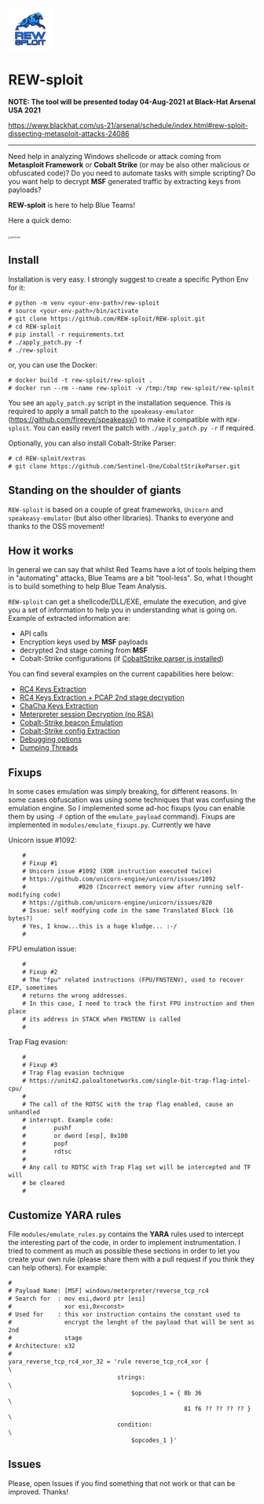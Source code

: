 

<img src="https://github.com/REW-sploit/Rs-files/blob/main/img/REW-sploit-Logo.png?raw=true|" width="300" alt="Logo" style="zoom:30%;" />

# REW-sploit

**NOTE: The tool will be presented today 04-Aug-2021 at Black-Hat Arsenal USA 2021**

https://www.blackhat.com/us-21/arsenal/schedule/index.html#rew-sploit-dissecting-metasploit-attacks-24086

------

Need help in analyzing  Windows shellcode or attack coming from **Metasploit Framework** or **Cobalt Strike** (or may be also other malicious or obfuscated code)? Do you need to automate tasks with simple scripting? Do you want help to decrypt **MSF** generated traffic by extracting keys from payloads?

**REW-sploit** is here to help Blue Teams!

Here a quick demo:

[<img src="https://asciinema.org/a/ln8tkJH7bOhACFRMdnPmk2i1o.svg" alt="asciicast" width="700" style="zoom:33%;" />](https://asciinema.org/a/ln8tkJH7bOhACFRMdnPmk2i1o)

## Install

Installation is very easy. I strongly suggest to create  a specific Python Env for it:

```
# python -m venv <your-env-path>/rew-sploit
# source <your-env-path>/bin/activate
# git clone https://github.com/REW-sploit/REW-sploit.git
# cd REW-sploit
# pip install -r requirements.txt
# ./apply_patch.py -f
# ./rew-sploit
```

or, you can use the Docker:

```
# docker build -t rew-sploit/rew-sploit .
# docker run --rm --name rew-sploit -v /tmp:/tmp rew-sploit/rew-sploit
```

You see an `apply_patch.py` script in the installation sequence. This is required to apply a small patch to the `speakeasy-emulator` (https://github.com/fireeye/speakeasy/) to make it compatible with `REW-sploit`. You can easily revert the patch with `./apply_patch.py -r` if required.

Optionally, you can also install Cobalt-Strike Parser:

```
# cd REW-sploit/extras
# git clone https://github.com/Sentinel-One/CobaltStrikeParser.git
```



## Standing on the shoulder of giants

`REW-sploit` is based on a couple of great frameworks, `Unicorn` and `speakeasy-emulator` (but also other libraries). Thanks to everyone and thanks to the OSS movement!



## How it works

In general we can say that whilst Red Teams have a lot of tools helping them in "automating" attacks, Blue Teams are a bit "tool-less". So, what I thought is to build something to help Blue Team Analysis.

`REW-sploit` can get a shellcode/DLL/EXE, emulate the execution, and give you a set of information to help you in understanding what is going on. Example of extracted information are:

- API calls
- Encryption keys used by **MSF** payloads
- decrypted 2nd stage coming from **MSF**
- Cobalt-Strike configurations (if [CobaltStrike parser is installed](https://github.com/Sentinel-One/CobaltStrikeParser))

You can find several examples on the current capabilities here below:

- [RC4 Keys Extraction](https://asciinema.org/a/ln8tkJH7bOhACFRMdnPmk2i1o?speed=2)
- [RC4 Keys Extraction + PCAP 2nd stage decryption](https://asciinema.org/a/TfrcYnCaCuCPGVhaeq0wkEyag?speed=2)
- [ChaCha Keys Extraction](https://asciinema.org/a/01oMaPMG0BmLkPhXkIMNvSO4c?speed=2)
- [Meterpreter session Decryption (no RSA)](https://asciinema.org/a/Q8zZ8Ri7ZPzpBOZRTh9eZpzWi?speed=2)
- [Cobalt-Strike beacon Emulation](https://asciinema.org/a/ps4VdIqY71W786j9lOAz9taOp?speed=10)
- [Cobalt-Strike config Extraction](https://asciinema.org/a/1hGjmn9hgx5i2CAZFePpbaI70?speed=5)
- [Debugging options](https://asciinema.org/a/kIhOo2jKjOBTcxh8VrU0UzkXi)
- [Dumping Threads](https://asciinema.org/a/5SeKKodDXl79vceM7eXjsQJil?speed=2)



## Fixups

In some cases emulation was simply breaking, for different reasons. In some cases obfuscation was using some techniques that was confusing the emulation engine. So I implemented some ad-hoc fixups (you can enable them by using `-F` option of the `emulate_payload` command). Fixups are implemented in `modules/emulate_fixups.py`. Currently we have

Unicorn issue #1092:

```
    #
    # Fixup #1
    # Unicorn issue #1092 (XOR instruction executed twice)
    # https://github.com/unicorn-engine/unicorn/issues/1092
    #               #820 (Incorrect memory view after running self-modifying code)
    # https://github.com/unicorn-engine/unicorn/issues/820
    # Issue: self modfying code in the same Translated Block (16 bytes?)
    # Yes, I know...this is a huge kludge... :-/
    #
```

FPU emulation issue:

```
    #
    # Fixup #2
    # The "fpu" related instructions (FPU/FNSTENV), used to recover EIP, sometimes
    # returns the wrong addresses.
    # In this case, I need to track the first FPU instruction and then place
    # its address in STACK when FNSTENV is called
    #
```

Trap Flag evasion:

```
    #
    # Fixup #3
    # Trap Flag evasion technique
    # https://unit42.paloaltonetworks.com/single-bit-trap-flag-intel-cpu/
    #
    # The call of the RDTSC with the trap flag enabled, cause an unhandled
    # interrupt. Example code:
    #        pushf
    #        or dword [esp], 0x100
    #        popf
    #        rdtsc
    #
    # Any call to RDTSC with Trap Flag set will be intercepted and TF will
    # be cleared
    #
```



## Customize YARA rules

File `modules/emulate_rules.py` contains the **YARA** rules used to intercept the interesting part of the code, in order to implement instrumentation. I tried to comment as much as possible these sections in order to let you create your own rule (please share them with a pull request if you think they can help others). For example:

```
#
# Payload Name: [MSF] windows/meterpreter/reverse_tcp_rc4
# Search for  : mov esi,dword ptr [esi]
#               xor esi,0x<const>
# Used for    : this xor instruction contains the constant used to
#               encrypt the lenght of the payload that will be sent as 2nd
#               stage
# Architecture: x32
#
yara_reverse_tcp_rc4_xor_32 = 'rule reverse_tcp_rc4_xor {                \
                               strings:                                  \
                                   $opcodes_1 = { 8b 36                  \
                                                  81 f6 ?? ?? ?? ?? }    \
                               condition:                                \
                                   $opcodes_1 }'
```



## Issues

Please, open Issues if you find something that not work or that can be improved. Thanks!
